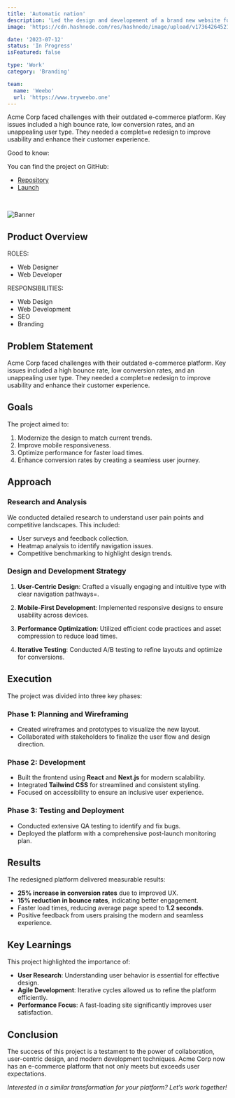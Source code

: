 ```yaml
---
title: 'Automatic nation'
description: 'Led the design and developement of a brand new website for Automatic Nation that convert visitors into audiences and bring them to the newsletter integrations'
image: 'https://cdn.hashnode.com/res/hashnode/image/upload/v1736426452167/8f446f34-d892-4c6a-ba66-02e6d323c90f.png'

date: '2023-07-12'
status: 'In Progress'
isFeatured: false

type: 'Work'
category: 'Branding'

team:
  name: 'Weebo'
  url: 'https://www.tryweebo.one'
---
```


Acme Corp faced challenges with their outdated e-commerce platform. Key issues included a high bounce rate, low conversion rates, and an unappealing user type. They needed a complet=e redesign to improve usability and enhance their customer experience.

<span className="text-foreground/60">Good to know:</span>

You can find the project on GitHub:

- [Repository](https://github.com/weecraft/boola?ref=nyomansunima)
- [Launch](https://marketplace.visualstudio.com/items?itemName=nyomansunima.boola)

<br/>

![Banner](https://cdn.hashnode.com/res/hashnode/image/upload/v1732079951931/3ac2d9b4-d790-4b31-8855-4f6a909811b2.png)

## Product Overview

ROLES:

- Web Designer
- Web Developer

RESPONSIBILITIES:

- Web Design
- Web Development
- SEO
- Branding

## Problem Statement

Acme Corp faced challenges with their outdated e-commerce platform. Key issues included a high bounce rate, low conversion rates, and an unappealing user type. They needed a complet=e redesign to improve usability and enhance their customer experience.

## Goals

The project aimed to:

1. Modernize the design to match current trends.
2. Improve mobile responsiveness.
3. Optimize performance for faster load times.
4. Enhance conversion rates by creating a seamless user journey.

## Approach

### Research and Analysis

We conducted detailed research to understand user pain points and competitive landscapes. This included:

- User surveys and feedback collection.
- Heatmap analysis to identify navigation issues.
- Competitive benchmarking to highlight design trends.

### Design and Development Strategy

1. **User-Centric Design**:
   Crafted a visually engaging and intuitive type with clear navigation pathways=.

2. **Mobile-First Development**:
   Implemented responsive designs to ensure usability across devices.

3. **Performance Optimization**:
   Utilized efficient code practices and asset compression to reduce load times.

4. **Iterative Testing**:
   Conducted A/B testing to refine layouts and optimize for conversions.

## Execution

The project was divided into three key phases:

### Phase 1: Planning and Wireframing

- Created wireframes and prototypes to visualize the new layout.
- Collaborated with stakeholders to finalize the user flow and design direction.

### Phase 2: Development

- Built the frontend using **React** and **Next.js** for modern scalability.
- Integrated **Tailwind CSS** for streamlined and consistent styling.
- Focused on accessibility to ensure an inclusive user experience.

### Phase 3: Testing and Deployment

- Conducted extensive QA testing to identify and fix bugs.
- Deployed the platform with a comprehensive post-launch monitoring plan.

## Results

The redesigned platform delivered measurable results:

- **25% increase in conversion rates** due to improved UX.
- **15% reduction in bounce rates**, indicating better engagement.
- Faster load times, reducing average page speed to **1.2 seconds**.
- Positive feedback from users praising the modern and seamless experience.

## Key Learnings

This project highlighted the importance of:

- **User Research**: Understanding user behavior is essential for effective design.
- **Agile Development**: Iterative cycles allowed us to refine the platform efficiently.
- **Performance Focus**: A fast-loading site significantly improves user satisfaction.

## Conclusion

The success of this project is a testament to the power of collaboration, user-centric design, and modern development techniques. Acme Corp now has an e-commerce platform that not only meets but exceeds user expectations.

_Interested in a similar transformation for your platform? Let’s work together!_
